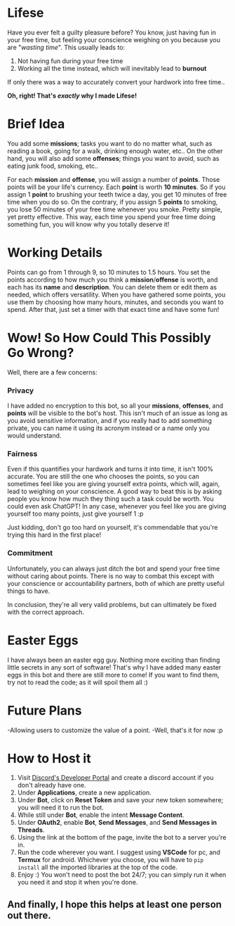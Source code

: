 # Lifese
Have you ever felt a guilty pleasure before? You know, just having fun in your free time, but feeling your conscience weighing on you because you are "*wasting time*". This usually leads to:
1) Not having fun during your free time
2) Working all the time instead, which will inevitably lead to **burnout**

If only there was a way to accurately convert your hardwork into free time.. 


**Oh, right! That's *exactly* why I made Lifese!**

# Brief Idea
You add some **missions**; tasks you want to do no matter what, such as reading a book, going for a walk, drinking enough water, etc..
On the other hand, you will also add some **offenses**; things you want to avoid, such as eating junk food, smoking, etc..

For each **mission** and **offense**, you will assign a number of **points**. Those points will be your life's currency. Each **point** is worth **10 minutes**. So if you assign 1 **point** to brushing your teeth twice a day, you get 10 minutes of free time when you do so. On the contrary, if you assign 5 **points** to smoking, you lose 50 minutes of your free time whenever you smoke. Pretty simple, yet pretty effective. This way, each time you spend your free time doing something fun, you will know why you totally deserve it!


# Working Details
Points can go from 1 through 9, so 10 minutes to 1.5 hours. You set the points according to how much you think a **mission**/**offense** is worth, and each has its **name** and **description**. You can delete them or edit them as needed, which offers versatility. When you have gathered some points, you use them by choosing how many hours, minutes, and seconds you want to spend. After that, just set a timer with that exact time and have some fun!

# Wow! So How Could This Possibly Go Wrong?
Well, there are a few concerns:

### Privacy
I have added no encryption to this bot, so all your **missions**, **offenses**, and **points** will be visible to the bot's host. This isn't much of an issue as long as you avoid sensitive information, and if you really had to add something private, you can name it using its acronym instead or a name only you would understand.

### Fairness
Even if this quantifies your hardwork and turns it into time, it isn't 100% accurate. You are still the one who chooses the points, so you can sometimes feel like you are giving yourself extra points, which will, again, lead to weighing on your conscience. A good way to beat this is by asking people you know how much they thing such a task could be worth. You could even ask ChatGPT! In any case, whenever you feel like you are giving yourself too many points, just give yourself 1 :p

Just kidding, don't go too hard on yourself, it's commendable that you're trying this hard in the first place!

### Commitment
Unfortunately, you can always just ditch the bot and spend your free time without caring about points. There is no way to combat this except with your conscience or accountability partners, both of which are pretty useful things to have.

In conclusion, they're all very valid problems, but can ultimately be fixed with the correct approach.

# Easter Eggs

I have always been an easter egg guy. Nothing more exciting than finding little secrets in any sort of software! That's why I have added many easter eggs in this bot and there are still more to come! If you want to find them, try not to read the code; as it will spoil them all :)

# Future Plans

-Allowing users to customize the value of a point.
-Well, that's it for now :p

# How to Host it

1) Visit [Discord's Developer Portal](https://discord.com/developers/applications) and create a discord account if you don't already have one.
2) Under **Applications**, create a new application.
3) Under **Bot**, click on **Reset Token** and save your new token somewhere; you will need it to run the bot.
4) While still under **Bot**, enable the intent **Message Content**.
5) Under **OAuth2**, enable **Bot**, **Send Messages**, and **Send Messages in Threads**.
6) Using the link at the bottom of the page, invite the bot to a server you're in.
7) Run the code wherever you want. I suggest using **VSCode** for pc, and **Termux** for android. Whichever you choose, you will have to `pip install` all the imported libraries at the top of the code.
8) Enjoy :) You won't need to post the bot 24/7; you can simply run it when you need it and stop it when you're done.

## And finally, I hope this helps at least one person out there. 
